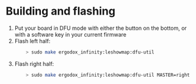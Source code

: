 # Building and flashing

1. Put your board in DFU mode with either the button on the bottom, or with a software key in your current firmware
1. Flash left half:
    ```bash
        > sudo make ergodox_infinity:leshowmap:dfu-util
    ```
1. Flash right half:
    ```bash
        > sudo make ergodox_infinity:leshowmap:dfu-util MASTER=right
    ```

